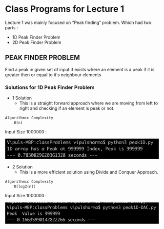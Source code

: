 # Class Programs for Lecture 1

Lecture 1 was mainly focused on “Peak finding” problem.
Which had two parts : 
- 1D Peak Finder Problem
- 2D Peak Finder Problem

## PEAK FINDER PROBLEM

Find a peak in given set of input if exists where an element is a peak if it is greater then or equal to it's neighbour elements


### Solutions for 1D Peak Finder Problem

- 1 Solution
  - This is a straight forward approach where we are moving from left to right and checking if an element is peak or not.
    
```text
Algorithmic Complexity  
    Θ(n)
```
Input Size 1000000 :

![Alt text](img/peak1D-Time.png?raw=true "Peak 1D Solution")


- 2 Solution
  - This is a more efficient solution using Divide and Conquer Approach.

```text
Algorithmic Complexity  
    Θ(log2(n))
```

Input Size 1000000 :

![Alt text](img/peak1D-DAC-Time.png?raw=true "Peak1D DNC")

